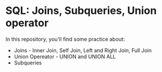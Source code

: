 # SQL: Joins, Subqueries, Union operator

In this repository, you'll find some practice about:
* Joins - Inner Join, Self Join, Left and Right Join, Full Join
* Union Opereator - UNION and UNION ALL
* Subqueries

